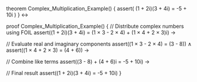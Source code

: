 theorem Complex_Multiplication_Example() {
  assert(
    (1 + 2i)(3 + 4i) = -5 + 10i
  )
} ↔

proof Complex_Multiplication_Example() {
  // Distribute complex numbers using FOIL
  assert((1 + 2i)(3 + 4i) = (1 × 3 - 2 × 4) + (1 × 4 + 2 × 3)i) →
  
  // Evaluate real and imaginary components
  assert((1 × 3 - 2 × 4) = (3 - 8)) ∧
  assert((1 × 4 + 2 × 3) = (4 + 6)) →
  
  // Combine like terms
  assert((3 - 8) + (4 + 6)i = -5 + 10i) →
  
  // Final result
  assert((1 + 2i)(3 + 4i) = -5 + 10i)
}